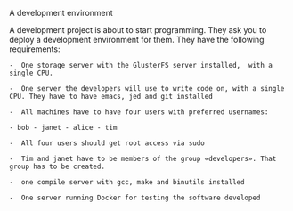 A development environment

A development project is about to start programming. They ask you to deploy a development environment for them. They have the following requirements:

    -  One storage server with the GlusterFS server installed,  with a single CPU.

    -  One server the developers will use to write code on, with a single CPU. They have to have emacs, jed and git installed

    -  All machines have to have four users with preferred usernames:

    - bob - janet - alice - tim

    -  All four users should get root access via sudo

    -  Tim and janet have to be members of the group «developers». That group has to be created.

    -  one compile server with gcc, make and binutils installed

    -  One server running Docker for testing the software developed
